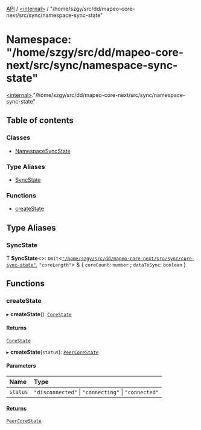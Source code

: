 [API](../README.md) / [\<internal\>](internal_.md) / "/home/szgy/src/dd/mapeo-core-next/src/sync/namespace-sync-state"

# Namespace: "/home/szgy/src/dd/mapeo-core-next/src/sync/namespace-sync-state"

[\<internal\>](internal_.md)."/home/szgy/src/dd/mapeo-core-next/src/sync/namespace-sync-state"

## Table of contents

### Classes

- [NamespaceSyncState](../classes/internal_.__home_szgy_src_dd_mapeo_core_next_src_sync_namespace_sync_state_.NamespaceSyncState.md)

### Type Aliases

- [SyncState](internal_.__home_szgy_src_dd_mapeo_core_next_src_sync_namespace_sync_state_.md#syncstate)

### Functions

- [createState](internal_.__home_szgy_src_dd_mapeo_core_next_src_sync_namespace_sync_state_.md#createstate)

## Type Aliases

### SyncState

Ƭ **SyncState**\<\>: `Omit`\<[`"/home/szgy/src/dd/mapeo-core-next/src/sync/core-sync-state"`](internal_.__home_szgy_src_dd_mapeo_core_next_src_sync_core_sync_state_.md), ``"coreLength"``\> & \{ `coreCount`: `number` ; `dataToSync`: `boolean`  }

## Functions

### createState

▸ **createState**(): [`CoreState`](../interfaces/internal_.CoreState.md)

#### Returns

[`CoreState`](../interfaces/internal_.CoreState.md)

▸ **createState**(`status`): [`PeerCoreState`](internal_.md#peercorestate)

#### Parameters

| Name | Type |
| :------ | :------ |
| `status` | ``"disconnected"`` \| ``"connecting"`` \| ``"connected"`` |

#### Returns

[`PeerCoreState`](internal_.md#peercorestate)
